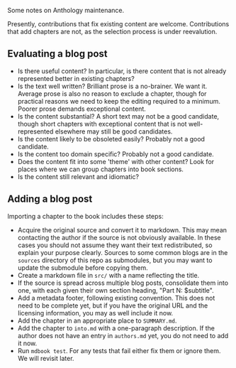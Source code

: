 Some notes on Anthology maintenance.

Presently, contributions that fix existing content are welcome.
Contributions that add chapters are not, as the selection process is
under reevalution.

## Evaluating a blog post

- Is there useful content? In particular, is there content that is not
  already represented better in existing chapters?
- Is the text well written? Brilliant prose is a no-brainer. We want
  it. Average prose is also no reason to exclude a chapter, though for
  practical reasons we need to keep the editing required to a
  minimum. Poorer prose demands exceptional content.
- Is the content substantial? A short text may not be a good
  candidate, though short chapters with exceptional content that is
  not well-represented elsewhere may still be good candidates.
- Is the content likely to be obsoleted easily? Probably not a good
  candidate.
- Is the content too domain specific? Probably not a good candidate.
- Does the content fit into some 'theme' with other content? Look for
  places where we can group chapters into book sections.
- Is the content still relevant and idiomatic?

## Adding a blog post

Importing a chapter to the book includes these steps:

- Acquire the original source and convert it to markdown. This may
  mean contacting the author if the source is not obviously
  available. In these cases you should not assume they want their text
  redistributed, so explain your purpose clearly. Sources to some
  common blogs are in the `sources` directory of this repo as
  submodules, but you may want to update the submodule before copying
  them.
- Create a markdown file in `src/` with a name reflecting the title.
- If the source is spread across multiple blog posts, consolidate them
  into one, with each given their own section heading, "Part N:
  $subtitle".
- Add a metadata footer, following existing convention. This does not
  need to be complete yet, but if you have the original URL and the
  licensing information, you may as well include it now.
- Add the chapter in an appropriate place to `SUMMARY.md`.
- Add the chapter to `into.md` with a one-paragraph description. If
  the author does not have an entry in `authors.md` yet, you do not
  need to add it now.
- Run `mdbook test`. For any tests that fail either fix them or ignore
  them. We will revisit later.
